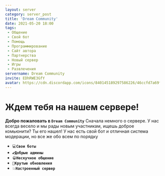 ```yaml
---
layout: server
category: server_post
title: 'Dream Community'
date: 2021-05-20 18:00
tags:
 - Общение
 - Свой бот
 - Помощь
 - Программирование
 - Сайт автора
 - Партнерства
 - Новый сервер
 - Игры
 - Развлечения
servername: Dream Community
invite: EDhRWE3GfY 
avatar: https://cdn.discordapp.com/icons/840145189297586226/46ccfd7a69fe24a769ff7263cd182ffd.png?size=4096
---
```


# Ждем тебя на нашем сервере!

**Добро пожаловать в `Dream Community`**
Сначала немного о сервере. У нас всегда весело и мы рады новым участникам, ищешь доброе комьюнити? Ты его нашел! У нас есть свой бот и отличная система модерации, но все же обо всем по порядку

- `💻`__`Свои боты`__
- `💕`__`Добрые админы`__
- `😁`__`Нескучное общение`__
- `💭`__`Крутые обновления`__
- `💥`__`Настроенный сервер`__